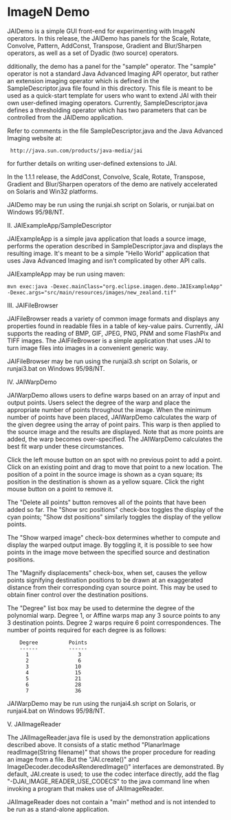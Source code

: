 # ImageN Demo
 
JAIDemo is a simple GUI front-end for experimenting with ImageN
operators.  In this release, the JAIDemo has panels for the
Scale, Rotate, Convolve, Pattern, AddConst, Transpose, Gradient and
Blur/Sharpen operators, as well as a set of Dyadic (two source)
operators.

 dditionally, the demo has a panel for the "sample" operator.  The
"sample" operator is not a standard Java Advanced Imaging API
operator, but rather an extension imaging operator which is defined in
the SampleDescriptor.java file found in this directory.  This file is
meant to be used as a quick-start template for users who want to
extend JAI with their own user-defined imaging operators.  Currently,
SampleDescriptor.java defines a thresholding operator which has two
parameters that can be controlled from the JAIDemo application.

Refer to comments in the file SampleDescriptor.java and the Java
Advanced Imaging website at:

     http://java.sun.com/products/java-media/jai

for further details on writing user-defined extensions to JAI.

In the 1.1.1 release, the AddConst, Convolve, Scale, Rotate, Transpose, 
Gradient and Blur/Sharpen operators of the demo are natively accelerated 
on Solaris and Win32 platforms.

JAIDemo may be run using the runjai.sh script on Solaris, or 
runjai.bat on Windows 95/98/NT.


II.   JAIExampleApp/SampleDescriptor

  JAIExampleApp is a simple java application that loads a source
image, performs the operation described in SampleDescriptor.java and
displays the resulting image.  It's meant to be a simple "Hello World"
application that uses Java Advanced Imaging and isn't complicated by
other API calls.

  JAIExampleApp may be run using maven:

    mvn exec:java -Dexec.mainClass="org.eclipse.imagen.demo.JAIExampleApp" -Dexec.args="src/main/resources/images/new_zealand.tif"

III.  JAIFileBrowser

  JAIFileBrowser reads a variety of common image formats and displays
any properties found in readable files in a table of key-value pairs.
Currently, JAI supports the reading of BMP, GIF, JPEG, PNG, PNM and
some FlashPix and TIFF images.  The JAIFileBrowser is a simple
application that uses JAI to turn image files into images in a
convenient generic way.

  JAIFileBrowser may be run using the runjai3.sh script on Solaris, or
runjai3.bat on Windows 95/98/NT.


IV.   JAIWarpDemo

  JAIWarpDemo allows users to define warps based on an array of input
and output points.  Users select the degree of the warp and place the
appropriate number of points throughout the image.  When the minimum
number of points have been placed, JAIWarpDemo calculates the warp of
the given degree using the array of point pairs.  This warp is then
applied to the source image and the results are displayed.  Note that
as more points are added, the warp becomes over-specified.  The
JAIWarpDemo calculates the best fit warp under these circumstances.

  Click the left mouse button on an spot with no previous point to add
a point.  Click on an existing point and drag to move that point to a
new location.  The position of a point in the source image is shown as
a cyan square; its position in the destination is shown as a yellow
square.  Click the right mouse button on a point to remove it.

  The "Delete all points" button removes all of the points that have
been added so far.  The "Show src positions" check-box toggles the
display of the cyan points; "Show dst positions" similarly toggles the
display of the yellow points.

  The "Show warped image" check-box determines whether to compute and
display the warped output image.  By toggling it, it is possible to
see how points in the image move between the specified source and
destination positions.

  The "Magnify displacements" check-box, when set, causes the yellow
points signifying destination positions to be drawn at an exaggerated
distance from their corresponding cyan source point.  This may be used
to obtain finer control over the destination positions.

  The "Degree" list box may be used to determine the degree of the
polynomial warp.  Degree 1, or Affine warps map any 3 source points to
any 3 destination points.  Degree 2 warps require 6 point
correspondences.  The number of points required for each degree is as
follows:

        Degree          Points
        ------          ------
          1                3
          2                6
          3               10
          4               15
          5               21
          6               28
          7               36

  JAIWarpDemo may be run using the runjai4.sh script on Solaris, or
runjai4.bat on Windows 95/98/NT.

V. JAIImageReader

  The JAIImageReader.java file is used by the demonstration
applications described above.  It consists of a static method
"PlanarImage readImage(String filename)" that shows the proper
procedure for reading an image from a file.  But the "JAI.create()"
and ImageDecoder.decodeAsRenderedImage()" interfaces are demonstrated.
By default, JAI.create is used; to use the codec interface directly,
add the flag "-DJAI_IMAGE_READER_USE_CODECS" to the java command line
when invoking a program that makes use of JAIImageReader.

  JAIImageReader does not contain a "main" method and is not intended
to be run as a stand-alone application.

